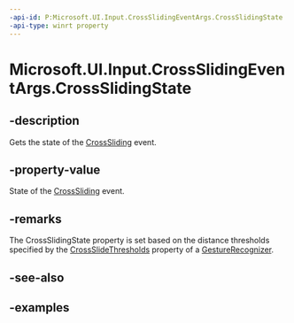 ```yaml
---
-api-id: P:Microsoft.UI.Input.CrossSlidingEventArgs.CrossSlidingState
-api-type: winrt property
---
```


# Microsoft.UI.Input.CrossSlidingEventArgs.CrossSlidingState

<!--
public Microsoft.UI.Input.CrossSlidingState CrossSlidingState { get; }
-->

## -description

Gets the state of the [CrossSliding](gesturerecognizer_crosssliding.md) event.

## -property-value

State of the [CrossSliding](gesturerecognizer_crosssliding.md) event.

## -remarks

The CrossSlidingState property is set based on the distance thresholds specified by the [CrossSlideThresholds](gesturerecognizer_crossslidethresholds.md) property of a [GestureRecognizer](gesturerecognizer.md).

## -see-also

## -examples
